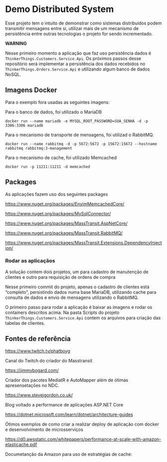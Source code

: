 # Demo Distributed System

Esse projeto tem o intuito de demonstrar como sistemas distribuídos podem transmitir mensagens entre si, utilizar mais de um mecanismo de persistência entre outras tecnologias o projeto for sendo incrementado.

**WARNING**

Nesse primeiro momento a aplicação que faz uso persistência dados é `ThinkerThings.Customers.Service.Api`.
Os próximos passos desse repositório será implementar a persistência dos dados recebidos no `ThinkerThings.Orders.Service.Api` e utilizando algum banco de dados NoSQL.

## Imagens Docker
Para o exemplo fora usadas as seguintes imagens:

Para o banco de dados, foi utilizado o MariaDB

`docker run --name mariadb -e MYSQL_ROOT_PASSWORD=SUA_SENHA -d -p 3306:3306 mariadb`

Para o mecanismo de transporte de mensagens, foi utilizad o RabbitMQ.

`docker run --name rabbitmq -d -p 5672:5672 -p 15672:15672 --hostname rabbitmq rabbitmq:3-management`

Para o mecanismo de cache, foi utilizado Memcached

`docker run -p 11211:11211 -d memcached`

## Packages
As aplicações fazem uso dos seguintes packages

https://www.nuget.org/packages/EnyimMemcachedCore/

https://www.nuget.org/packages/MySqlConnector/

https://www.nuget.org/packages/MassTransit.AspNetCore/

https://www.nuget.org/packages/MassTransit.RabbitMQ/

https://www.nuget.org/packages/MassTransit.Extensions.DependencyInjection/

### Rodar as aplicaçãos

A solução contem dois projetos, um para cadastro de manutenção de clientes e outro para requisição de ordens de compra

Nesse primeiro commit do projeto, apenas o cadastro de clientes está “completo”, persistindo dados numa base MariaDB, utilizando cache para consulta de dados e envio de mensagens utilizando o RabbitMQ.

O primeiro passo para rodar a aplicação é baixar as imagens e rodar os containers descritos acima.
Na pasta Scripts do projeto `ThinkerThings.Customers.Service.Api` contem os arquivos para criação das tabelas de clientes.

## Fontes de referência
https://www.twitch.tv/phatboyg

Canal do Twitch do criador do Masstransit

https://jimmybogard.com/

Criador dos pacotes MediatR e AutoMapper além de ótimas apresensetações no NDC.

https://www.stevejgordon.co.uk/

Blog voltado a performance de aplicações ASP.NET Core

https://dotnet.microsoft.com/learn/dotnet/architecture-guides

Ótimos exemplos de como criar a realizar deploy de aplicação com docker e desenvolvimento de microsserviços

https://d0.awsstatic.com/whitepapers/performance-at-scale-with-amazon-elasticache.pdf

Documetanção da Amazon para uso de estratégias de cache:
